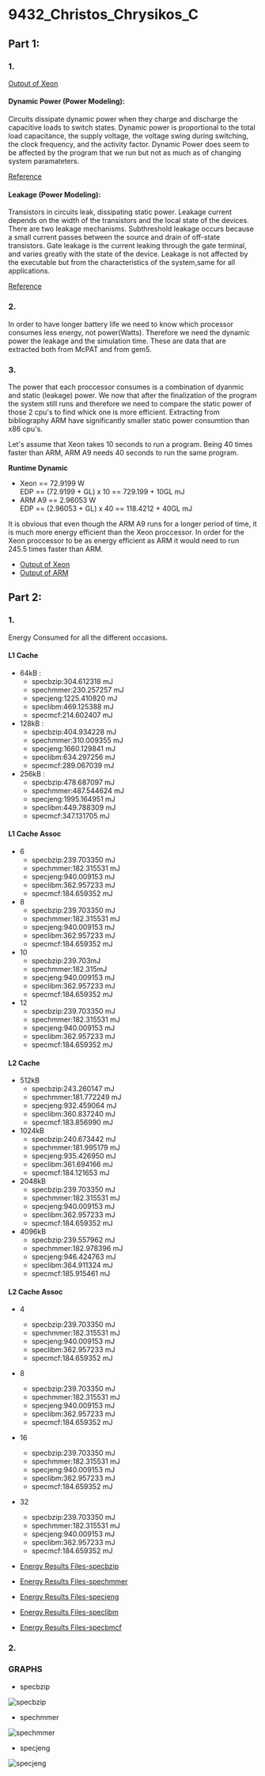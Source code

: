 # 9432_Christos_Chrysikos_C


## Part 1:

### 1.
[Output of Xeon](https://github.com/christos99/9432_Christos_Chrysikos_C/blob/main/Output%20Files/Xeon.txt)

#### Dynamic Power (Power Modeling):  
Circuits dissipate dynamic power when they charge and discharge the capacitive loads to switch states. Dynamic power is proportional to the total load capacitance, the supply voltage, the voltage swing during switching, the clock frequency, and the activity factor. Dynamic Power does  seem to be affected by the program that we run but not as much as of changing system paramateters.

[Reference](https://www.hpl.hp.com/research/mcpat/McPATAlpha_TechRep.pdf)

#### Leakage (Power Modeling):

Transistors in circuits leak, dissipating static power. Leakage current depends on the width of the transistors and the local state of the devices. There are two leakage mechanisms. Subthreshold leakage occurs because a small current passes between the source and drain of off-state transistors. Gate leakage is the current leaking through the gate terminal, and varies greatly with the state of the device. Leakage is not affected by the executable but from the characteristics of the system,same for all applications.

[Reference](https://www.hpl.hp.com/research/mcpat/McPATAlpha_TechRep.pdf)



### 2.

In order to have longer battery life we need to know which processor consumes less energy, not power(Watts). Therefore we need the dynamic power the leakage and the simulation time. These are data that are extracted both from McPAT and from gem5. 


### 3.  
The power that each proccessor consumes is a combination of dyanmic and static (leakage) power. We now that after the finalization of the program the system still runs and therefore we need to compare the static power of those 2 cpu's to find whick one is more efficient. Extracting from bibliography ARM have significantly smaller static power consumtion than x86 cpu's.

Let's assume that Xeon takes 10 seconds to run a program. Being 40 times faster than ARM, ARM A9 needs 40 seconds to run the same program.

**Runtime Dynamic** 

  * Xeon == 72.9199 W  
    EDP == (72.9199 + GL) x 10 == 729.199 + 10GL mJ
  * ARM A9  == 2.96053 W  
    EDP == (2.96053 + GL) x 40 == 118.4212 + 40GL mJ
    
 It is obvious that even though the ARM A9 runs for a longer period of time, it is much more energy efficient than the Xeon proccessor. In order for the Xeon proccessor to be as energy efficient as ARM it would need to run 245.5 times faster than ARM.
  
     
* [Output of Xeon](https://github.com/christos99/9432_Christos_Chrysikos_C/blob/main/Output%20Files/Xeon.txt)  
* [Output of ARM](https://github.com/christos99/9432_Christos_Chrysikos_C/blob/main/Output%20Files/ARM.txt)


## Part 2:


### 1.
Energy Consumed for all the different occasions.

#### L1 Cache

* 64kB :
  * specbzip:304.612318 mJ
  * spechmmer:230.257257 mJ
  * specjeng:1225.410820 mJ
  * speclibm:469.125388 mJ
  * specmcf:214.602407 mJ
* 128kB :
  * specbzip:404.934228 mJ
  * spechmmer:310.009355 mJ
  * specjeng:1660.129841 mJ
  * speclibm:634.297256 mJ
  * specmcf:289.067039 mJ
* 256kB :
  * specbzip:478.687097 mJ
  * spechmmer:487.544624 mJ
  * specjeng:1995.164951 mJ
  * speclibm:449.788309 mJ
  * specmcf:347.131705 mJ


#### L1 Cache Assoc

* 6
  * specbzip:239.703350 mJ
  * spechmmer:182.315531 mJ
  * specjeng:940.009153 mJ
  * speclibm:362.957233 mJ
  * specmcf:184.659352 mJ
* 8
  * specbzip:239.703350 mJ
  * spechmmer:182.315531 mJ
  * specjeng:940.009153 mJ
  * speclibm:362.957233 mJ
  * specmcf:184.659352 mJ
* 10
  * specbzip:239.703mJ
  * spechmmer:182.315mJ
  * specjeng:940.009153 mJ
  * speclibm:362.957233 mJ
  * specmcf:184.659352 mJ
* 12
  * specbzip:239.703350 mJ
  * spechmmer:182.315531 mJ
  * specjeng:940.009153 mJ
  * speclibm:362.957233 mJ
  * specmcf:184.659352 mJ

#### L2 Cache

* 512kB
  * specbzip:243.260147 mJ
  * spechmmer:181.772249 mJ
  * specjeng:932.459064 mJ
  * speclibm:360.837240 mJ
  * specmcf:183.856990 mJ
* 1024kB
  * specbzip:240.673442 mJ
  * spechmmer:181.995179 mJ
  * specjeng:935.426950 mJ
  * speclibm:361.694166 mJ
  * specmcf:184.121653 mJ
* 2048kB
  * specbzip:239.703350 mJ
  * spechmmer:182.315531 mJ
  * specjeng:940.009153 mJ
  * speclibm:362.957233 mJ
  * specmcf:184.659352 mJ
* 4096kB
  * specbzip:239.557962 mJ
  * spechmmer:182.978396 mJ
  * specjeng:946.424763 mJ
  * speclibm:364.911324 mJ
  * specmcf:185.915461 mJ


#### L2 Cache Assoc

* 4
  * specbzip:239.703350 mJ
  * spechmmer:182.315531 mJ
  * specjeng:940.009153 mJ
  * speclibm:362.957233 mJ
  * specmcf:184.659352 mJ
* 8
  * specbzip:239.703350 mJ
  * spechmmer:182.315531 mJ
  * specjeng:940.009153 mJ
  * speclibm:362.957233 mJ
  * specmcf:184.659352 mJ
* 16
  * specbzip:239.703350 mJ
  * spechmmer:182.315531 mJ
  * specjeng:940.009153 mJ
  * speclibm:362.957233 mJ
  * specmcf:184.659352 mJ
* 32
  * specbzip:239.703350 mJ
  * spechmmer:182.315531 mJ
  * specjeng:940.009153 mJ
  * speclibm:362.957233 mJ
  * specmcf:184.659352 mJ
 
* [Energy Results Files-specbzip](https://github.com/christos99/9432_Christos_Chrysikos_C/tree/main/Energy%20results/specbzip) 
* [Energy Results Files-spechmmer](https://github.com/christos99/9432_Christos_Chrysikos_C/tree/main/Energy%20results/spechmmer)
* [Energy Results Files-specjeng](https://github.com/christos99/9432_Christos_Chrysikos_C/tree/main/Energy%20results/specjeng) 
* [Energy Results Files-speclibm](https://github.com/christos99/9432_Christos_Chrysikos_C/tree/main/Energy%20results/speclibm)
* [Energy Results Files-specbmcf](https://github.com/christos99/9432_Christos_Chrysikos_C/tree/main/Energy%20results/specmcf) 


### 2.

### GRAPHS

* specbzip

![specbzip](https://github.com/christos99/9432_Christos_Chrysikos_C/blob/main/Graphs/specbzip.png)

* spechmmer

![spechmmer](https://github.com/christos99/9432_Christos_Chrysikos_C/blob/main/Graphs/spechmmer.png)

* specjeng

![specjeng](https://github.com/christos99/9432_Christos_Chrysikos_C/blob/main/Graphs/specjeng.png)







